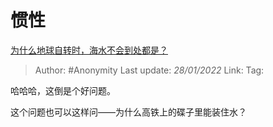 # 惯性
[为什么地球自转时，海水不会到处都是？](https://www.zhihu.com/question/322021024/answer/675674435)

> Author: #Anonymity
> Last update: *28/01/2022*
> Link:
> Tag:

哈哈哈，这倒是个好问题。

这个问题也可以这样问——为什么高铁上的碟子里能装住水？
